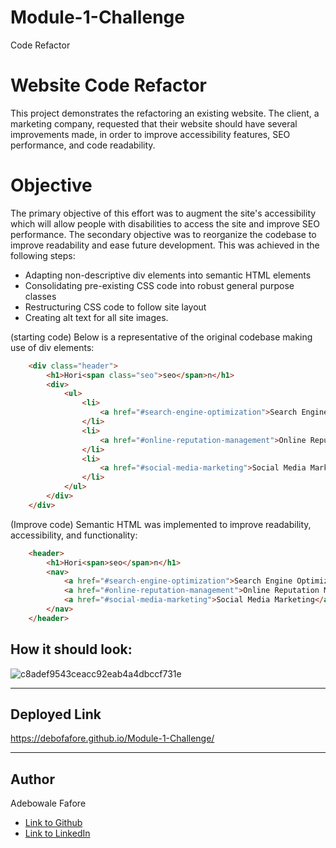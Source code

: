 # Module-1-Challenge
Code Refactor
# Website Code Refactor

This project demonstrates the refactoring an existing website. The client, a marketing company, requested that their website should have several improvements made, in order to improve accessibility features, SEO performance, and code readability.

# Objective 

The primary objective of this effort was to augment the site's accessibility which will allow people with disabilities to access the site and improve SEO performance. The secondary objective was to reorganize the codebase to improve readability and ease future development. This was achieved in the following steps:

* Adapting non-descriptive div elements into semantic HTML elements 
* Consolidating pre-existing CSS code into robust general purpose classes 
* Restructuring CSS code to follow site layout
* Creating alt text for all site images.

(starting code) Below is a representative of the original codebase making use of div elements:
```HTML
    <div class="header">
        <h1>Hori<span class="seo">seo</span>n</h1>
        <div>
            <ul>
                <li>
                    <a href="#search-engine-optimization">Search Engine Optimization</a>
                </li>
                <li>
                    <a href="#online-reputation-management">Online Reputation Management</a>
                </li>
                <li>
                    <a href="#social-media-marketing">Social Media Marketing</a>
                </li>
            </ul>
        </div>
    </div>
```
(Improve code) Semantic HTML was implemented to improve readability, accessibility, and functionality:
```HTML
    <header>
        <h1>Hori<span>seo</span>n</h1>        
        <nav>
            <a href="#search-engine-optimization">Search Engine Optimization</a>
            <a href="#online-reputation-management">Online Reputation Management</a>
            <a href="#social-media-marketing">Social Media Marketing</a>
        </nav>
    </header>
```

## How it should look:

![c8adef9543ceacc92eab4a4dbccf731e](https://user-images.githubusercontent.com/92896466/150401786-5b055180-ea55-452a-936c-b799b59d938f.png)

---

## Deployed Link

 https://debofafore.github.io/Module-1-Challenge/

---

## Author

 Adebowale Fafore

- [Link to Github](https://github.com/DeboFafore/Module-1-Challenge)
- [Link to LinkedIn](www.linkedin.com/in/adebowale-fafore-3a384732)

